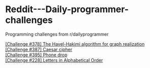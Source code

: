 # Reddit---Daily-programmer-challenges
Programming challenges from r/dailyprogrammer

[[Challenge #378] The Havel-Hakimi algorithm for graph realization](https://www.reddit.com/r/dailyprogrammer/comments/bqy1cf/20190520_challenge_378_easy_the_havelhakimi/)</br>
[[Challenge #387] Caesar cipher](https://www.reddit.com/r/dailyprogrammer/comments/myx3wn/20210426_challenge_387_easy_caesar_cipher/)</br>
[[Challenge #395] Phone drop](https://www.reddit.com/r/dailyprogrammer/comments/o9k0p0/20210628_challenge_395_intermediate_phone_drop/)</br>
[[Challenge #228] Letters in Alphabetical Order](https://www.reddit.com/r/dailyprogrammer/comments/3h9pde/20150817_challenge_228_easy_letters_in/)
